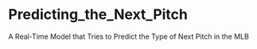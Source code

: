# Predicting_the_Next_Pitch
A Real-Time Model that Tries to Predict the Type of Next Pitch in the MLB
